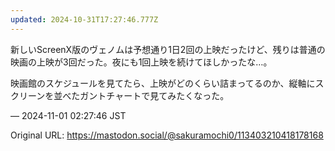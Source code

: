 ```yaml
---
updated: 2024-10-31T17:27:46.777Z
---
```


<p>新しいScreenX版のヴェノムは予想通り1日2回の上映だったけど、残りは普通の映画の上映が3回だった。夜にも1回上映を続けてほしかったな…。</p><p>映画館のスケジュールを見てたら、上映がどのくらい詰まってるのか、縦軸にスクリーンを並べたガントチャートで見てみたくなった。</p>

&mdash; 2024-11-01 02:27:46 JST

Original URL: https://mastodon.social/@sakuramochi0/113403210418178168
